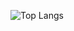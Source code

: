 ![Top Langs](https://github-readme-stats.vercel.app/api/top-langs/?username=dev-honing&hide_progress=true)
